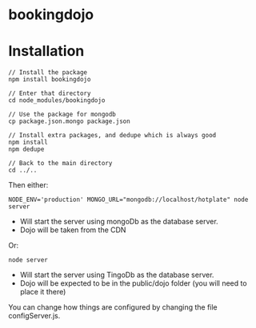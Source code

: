 bookingdojo
===========

# Installation

    // Install the package
    npm install bookingdojo

    // Enter that directory
    cd node_modules/bookingdojo

    // Use the package for mongodb
    cp package.json.mongo package.json

    // Install extra packages, and dedupe which is always good
    npm install
    npm dedupe

    // Back to the main directory
    cd ../..

Then either:

    NODE_ENV='production' MONGO_URL="mongodb://localhost/hotplate" node server

* Will start the server using mongoDb as the database server.
* Dojo will be taken from the CDN

Or:

    node server

* Will start the server using TingoDb as the database server.
* Dojo will be expected to be in the public/dojo folder (you will need to place it there)

You can change how things are configured by changing the file configServer.js.
